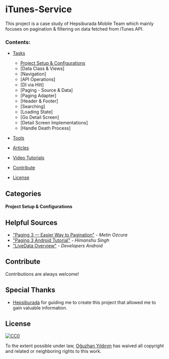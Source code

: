 # iTunes-Service
This project is a case study of Hepsiburada Mobile Team which mainly focuses on pagination &amp; filtering on data fetched from iTunes API. 

### Contents:
  - [Tasks](#tasks)
      - [Project Setup & Configurations](#configuration)
      - [Data Class & Views]
      - [Navigation]
      - [API Operations]
      - [DI via Hilt]
      - [Paging - Source & Data]
      - [Paging Adapter]
      - [Header & Footer]
      - [Searching]
      - [Loading State]
      - [Go Detail Screen]
      - [Detail Screen Implementations]
      - [Handle Death Process]
      
 
  - [Tools](#tools)
  - [Articles](#articles)
  - [Video Tutorials](#tutorials)
  - [Contribute](#contribute)
  - [License](#license)


## Categories

#### Project Setup & Configurations



## Helpful Sources
- ["Paging 3 — Easier Way to Pagination"](https://proandroiddev.com/paging-3-easier-way-to-pagination-part-1-584cad1f4f61) - *Metin Ozcura*
- ["Paging 3 Android Tutorial"](https://blog.mindorks.com/paging-3-tutorial) - *Himanshu Singh*
- ["LiveData Overview"](https://developer.android.com/topic/libraries/architecture/livedata) - *Developers Android*

## Contribute

Contributions are always welcome!

## Special Thanks
- [Hepsiburada](https://www.hepsiburada.com/) for guiding me to create this project that allowed me to gain valuable information.

## License 

[![CC0](https://licensebuttons.net/p/zero/1.0/88x31.png)](https://creativecommons.org/publicdomain/zero/1.0/)

To the extent possible under law, [Oğuzhan Yıldırım](https://yildirimoguzhan.com/) has waived all copyright and related or neighboring rights to this work.
